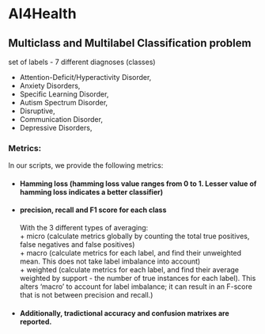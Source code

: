 # AI4Health
## Multiclass and Multilabel Classification problem
 set of labels - 7 different diagnoses (classes)<br />
 * Attention-Deficit/Hyperactivity Disorder,
 * Anxiety Disorders,
 * Specific Learning Disorder,
 * Autism Spectrum Disorder,
 * Disruptive, 
 * Communication Disorder,
 * Depressive Disorders, <br />



### Metrics:
In our scripts, we provide the following metrics:
* #### Hamming loss  (hamming loss value ranges from 0 to 1. Lesser value of hamming loss indicates a better classifier)
* #### precision, recall and F1 score for each class <br />
    With the 3 different types of averaging:
    <br />  + micro (calculate metrics globally by counting the total true positives, false negatives and false positives)
    <br />  + macro (calculate metrics for each label, and find their unweighted mean. This does not take label imbalance into account)
    <br />  + weighted (calculate metrics for each label, and find their average weighted by support - the number of true instances for each label). 
 This alters ‘macro’ to account for label imbalance; it can result in an F-score that is not between precision and recall.) <br />

* #### Additionally, tradictional accuracy and confusion matrixes are reported.


